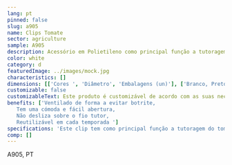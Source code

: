 ```yaml
---
lang: pt
pinned: false
slug: a905
name: Clips Tomate
sector: agriculture
sample: A905
description: Acessório em Polietileno como principal função a tutoragem fruticola.
color: white
category: d
featuredImage: ../images/mock.jpg
characteristics: []
dimensions: [['Cores ', 'Diâmetro', 'Embalagens (un)'], ['Branco, Preto', '23', '11000'], ['Branco, Preto', '25', '9000']]
customizable: false
customizableText: Este produto é customizável de acordo com as suas necessidades. Contacte-nos para mais informações.
benefits: ['Ventilado de forma a evitar botrite, 
   Tem uma cómoda e fácil abertura, 
   Não desliza sobre o fio tutor, 
   Reutilizável em cada temporada ']
specifications: 'Este clip tem como principal função a tutoragem do tomate, pepino, beringela, outros.'
comp: []
---
```


A905, PT
